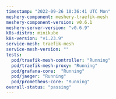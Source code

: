 ```yaml
---
timestamp: "2022-09-26 10:36:41 UTC Mon"
meshery-component: meshery-traefik-mesh
meshery-component-version: v0.6.1
meshery-server-version: "v0.6.9"
k8s-distro: minikube
k8s-version: "v1.23.9"
service-mesh: traefik-mesh
service-mesh-version: ""
tests:
  pod/traefik-mesh-controller: "Running"
  pod/traefik-mesh-proxy: "Running"
  pod/grafana-core:  "Running"
  pod/jaeger: "Running"
  pod/prometheus-core: "Running" 
overall-status: "passing"
---
```

